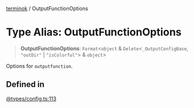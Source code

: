 [terminok](../README.md) / OutputFunctionOptions

# Type Alias: OutputFunctionOptions

> **OutputFunctionOptions**: `Format`\<`object` & `Delete`\<`_OutputConfigBase`, `"outDir"` \| `"isColorful"`\> & `object`\>

Options for `outputfunction`.

## Defined in

[@types/config.ts:113](https://github.com/alpheustangs/terminok.js/blob/7461d553f32c23ceb880b8aec4d89b0bfe7368bb/package/src/@types/config.ts#L113)
